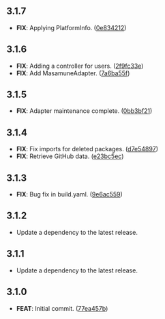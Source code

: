 ## 3.1.7

 - **FIX**: Applying PlatformInfo. ([0e834212](https://github.com/mathrunet/flutter_masamune/commit/0e834212490a646ff2fa9caf5b54ed10581db738))

## 3.1.6

 - **FIX**: Adding a controller for users. ([2f9fc33e](https://github.com/mathrunet/flutter_masamune/commit/2f9fc33e4443e1dce5e6d054b6389023e5dae3d7))
 - **FIX**: Add MasamuneAdapter. ([7a6ba55f](https://github.com/mathrunet/flutter_masamune/commit/7a6ba55f6c9fc38cfc2967bdcf4c49bea9f422e4))

## 3.1.5

 - **FIX**: Adapter maintenance complete. ([0bb3bf21](https://github.com/mathrunet/flutter_masamune/commit/0bb3bf21ec32b875e892f7aa7de36cc9b137f1a8))

## 3.1.4

 - **FIX**: Fix imports for deleted packages. ([d7e54897](https://github.com/mathrunet/flutter_masamune/commit/d7e5489731460a7e2040f24cb411e423a4077c93))
 - **FIX**: Retrieve GitHub data. ([e23bc5ec](https://github.com/mathrunet/flutter_masamune/commit/e23bc5ecf7e03bbfe78dc24a6f81e64aaf0f268a))

## 3.1.3

 - **FIX**: Bug fix in build.yaml. ([9e6ac559](https://github.com/mathrunet/flutter_masamune/commit/9e6ac559bcef651562cb32f257c7af46a780b297))

## 3.1.2

 - Update a dependency to the latest release.

## 3.1.1

 - Update a dependency to the latest release.

## 3.1.0

 - **FEAT**: Initial commit. ([77ea457b](https://github.com/mathrunet/flutter_masamune/commit/77ea457b80eb528084c5c98001f2360a47a0eac7))

